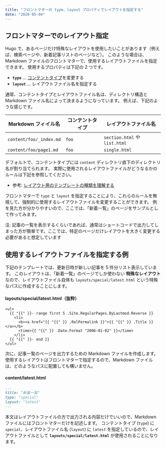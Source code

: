```yaml
---
title: "フロントマターの type、layout プロパティでレイアウトを指定する"
date: "2020-05-04"
---
```


フロントマターでのレイアウト指定
----

Hugo で、あるページだけ特殊なレイアウトを使用したいことがあります（例えば、検索ページや、新着記事リストのページなど）。
このような場合は、Markdown ファイルのフロントマターで、使用するレイアウトファイルを指定できます。
使用するプロパティは下記の 2 つです。

- __`type`__ ... [コンテントタイプ](https://gohugo.io/content-management/types/)を変更する
- __`layout`__ ... レイアウトファイル名を指定する

通常、コンテントタイプとレイアウトファイル名は、ディレクトリ構造と Markdown ファイル名によって決まるようになっています。
例えば、下記のような感じです。

| Markdown フィイル名 | コンテントタイプ | レイアウトファイル名 |
| ---- | ---- | ---- |
| `content/foo/_index.md` | `foo` | `section.html` や `list.html` |
| `content/foo/page1.md` | `foo` | `single.html` |

デフォルトで、コンテントタイプには `content` ディレクトリ直下のディレクトリ名が割り当てられます。
実際に使用されるレイアウトファイルがどうなるかのルールは下記を参照してください。

- 参考: [レイアウト用のテンプレートの種類を理解する](../layout/template-types.html)

フロントマターで `type` と `layout` を指定することにより、これらのルールを無視して、強制的に使用するレイアウトファイルを変更することができます。
例を見た方が分かりやすいので、ここでは、「新着一覧」のページをサンプルとして作ってみます。

注: 記事の一覧を表示するくらいであれば、通常はショートコードで出力してしまった方が簡単です。ここでは、特定のページだけレイアウトを大きく変更する必要があると想定しています


使用するレイアウトファイルを指定する例
----

下記のテンプレートでは、更新日時が新しい記事を 5 件分リスト表示しています。
このレイアウトは、「新着一覧」のページでしか使わない __特殊なレイアウト__ なので、レイアウトファイル自体も `layouts/special/latest.html` という特殊なパスに作成することにします。

#### layouts/special/latest.html（抜粋）

```
<ul>
  {{ "{{" }}- range first 5 .Site.RegularPages.ByLastmod.Reverse }}
    <li>
      <b><a href="{{ "{{" }} .RelPermalink }}">{{ "{{" }} .Title }}</a></b>
      <time>{{ "{{" }} .Date.Format "2006-01-02" }}</time>
    </li>
  {{ "{{" }}- end }}
</ul>
```

次に、記事一覧のページを出力するための Markdown ファイルを作成します。
使用するレイアウトはフロントマターで指定するので、Markdown ファイルは、どのようなパスに配置しても構いません。

#### content/latest.html

```markdown
---
title: "新着一覧"
type: "special"
layout: "latest"
---
```

本文はレイアウトファイルの方で出力される内容だけでいいので、Markdown ファイルにはフロントマターだけを記述します。
コンテントタイプ (`type`) に `special`、レイアウトファイル名 (`layout`) に `latest` を指定しているので、レイアウトファイルとして __`layouts/special/latest.html`__ が使用されることになります。

